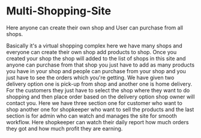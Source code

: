 # Multi-Shopping-Site
Here anyone can create their own shop and User can purchase from all shops.

Basically it's a virtual shopping complex here we have many shops and everyone can create their own shop add products to shop.
Once you created your shop the shop will added to the list of shops in this site and anyone can purchase from that shop you just have to add as many products you have in your shop
and people can purchase from your shop and you just have to see the orders which you're getting.
We have given two delivery option one is pick-up from shop and another one is home delivery.
For the customers they just have to select the shop where they want to do shopping and then place order based on the delivery option shop owner will contact you.
Here we have three section one for customer who want to shop another one for shopkeeper who want to sell the products and the last section is for admin who can watch
and manages the site for smooth workflow.
Here shopkeeper can watch their daily report how much orders they got and how much profit they are earning.

